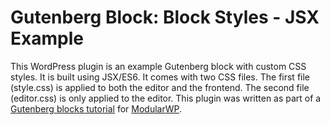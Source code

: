 # Gutenberg Block: Block Styles - JSX Example

 This WordPress plugin is an example Gutenberg block with custom CSS styles. It is built using JSX/ES6. It comes with two CSS files. The first file (style.css) is applied to both the editor and the frontend. The second file (editor.css) is only applied to the editor. This plugin was written as part of a [Gutenberg blocks tutorial](https://modularwp.com/how-to-build-gutenberg-blocks/) for [ModularWP](https://modularwp.com/).